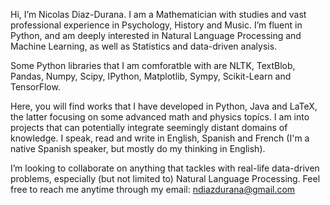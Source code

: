 Hi, I’m Nicolas Diaz-Durana. I am a Mathematician with studies and vast professional experience in Psychology, History and Music. I’m fluent in Python, and am deeply interested in Natural Language Processing and Machine Learning, as well as Statistics and data-driven analysis. 

Some Python libraries that I am comforatble with are NLTK, TextBlob, Pandas, Numpy, Scipy, IPython, Matplotlib, Sympy, Scikit-Learn and TensorFlow. 

Here, you will find works that I have developed in Python, Java and LaTeX, the latter focusing on some advanced math and physics topícs. I am into projects that can potentially integrate seemingly distant domains of knowledge. I speak, read and write in English, Spanish and French (I'm a native Spanish speaker, but mostly do my thinking in English).

I’m looking to collaborate on anything that tackles with real-life data-driven problems, especially (but not limited to) Natural Language Processing.
Feel free to reach me anytime through my email: ndiazdurana@gmail.com

<!---
nykolai-d/nykolai-d is a ✨ special ✨ repository because its `README.md` (this file) appears on your GitHub profile.
You can click the Preview link to take a look at your changes.
--->
